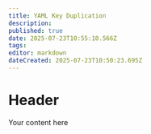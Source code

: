 ```yaml
---
title: YAML Key Duplication
description: 
published: true
date: 2025-07-23T10:55:10.566Z
tags: 
editor: markdown
dateCreated: 2025-07-23T10:50:23.695Z
---
```


# Header
Your content here